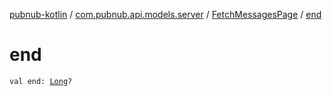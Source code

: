 [pubnub-kotlin](../../index.md) / [com.pubnub.api.models.server](../index.md) / [FetchMessagesPage](index.md) / [end](./end.md)

# end

`val end: `[`Long`](https://kotlinlang.org/api/latest/jvm/stdlib/kotlin/-long/index.html)`?`